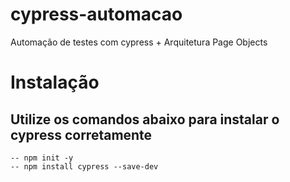 # cypress-automacao

Automação de testes com cypress + Arquitetura Page Objects

# Instalação

## Utilize os comandos abaixo para instalar o cypress corretamente

```
-- npm init -y
-- npm install cypress --save-dev
```
